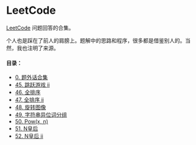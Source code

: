 # LeetCode
[LeetCode](https://leetcode-cn.com/problemset/all/) 问题回答的合集。

个人也是踩在了前人的肩膀上。题解中的思路和程序，很多都是借鉴别人的。当然，我也注明了来源。



#### 目录：

* [0. 题外话合集](https://github.com/sctang0/LeetCode/blob/master/CHAPTER0.md)
* [45. 跳跃游戏 ii](https://github.com/sctang0/LeetCode/blob/master/CHAPTER45.md)
* [46. 全排序](https://github.com/sctang0/LeetCode/blob/master/CHAPTER46.md)
* [47. 全排序 ii](https://github.com/sctang0/LeetCode/blob/master/CHAPTER47.md)
* [48. 旋转图像](https://github.com/sctang0/LeetCode/blob/master/CHAPTER48.md)
* [49. 字符串异位词分组](https://github.com/sctang0/LeetCode/blob/master/CHAPTER49.md)
* [50. Pow(x, n)](https://github.com/sctang0/LeetCode/blob/master/CHAPTER50.md)
* [51. N皇后](https://github.com/sctang0/LeetCode/blob/master/CHAPTER51.md)
* [52. N皇后 ii](https://github.com/sctang0/LeetCode/blob/master/CHAPTER52.md)

